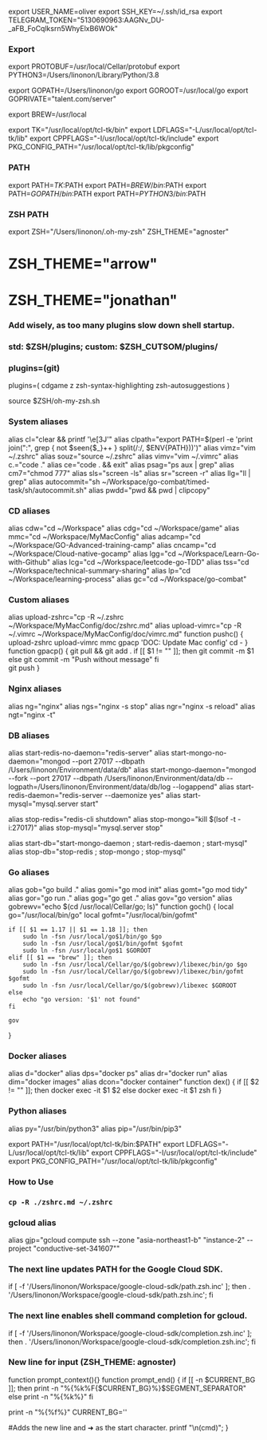 export USER_NAME=oliver
export SSH_KEY=~/.ssh/id_rsa
export TELEGRAM_TOKEN="5130690963:AAGNv_DU-_aFB_FoCqlksrn5WhyElxB6WOk"


### Export
export PROTOBUF=/usr/local/Cellar/protobuf
export PYTHON3=/Users/linonon/Library/Python/3.8

export GOPATH=/Users/linonon/go
export GOROOT=/usr/local/go
export GOPRIVATE="talent.com/server"

export BREW=/usr/local

export TK="/usr/local/opt/tcl-tk/bin"
export LDFLAGS="-L/usr/local/opt/tcl-tk/lib"
export CPPFLAGS="-I/usr/local/opt/tcl-tk/include"
export PKG_CONFIG_PATH="/usr/local/opt/tcl-tk/lib/pkgconfig"

### PATH
export PATH=$TK:$PATH
export PATH=$BREW/bin:$PATH
export PATH=$GOPATH/bin:$PATH
export PATH=$PYTHON3/bin:$PATH


### ZSH PATH
export ZSH="/Users/linonon/.oh-my-zsh"
ZSH_THEME="agnoster"
# ZSH_THEME="arrow"
# ZSH_THEME="jonathan"

### Add wisely, as too many plugins slow down shell startup.
### std: $ZSH/plugins; custom: $ZSH_CUTSOM/plugins/
### plugins=(git)
plugins=(
	cdgame
	z
	zsh-syntax-highlighting
	zsh-autosuggestions
)

source $ZSH/oh-my-zsh.sh

### System aliases
alias cl="clear && printf '\e[3J'"
alias clpath="export PATH=$(perl -e 'print join(":", grep { not $seen{$_}++ } split(/:/, $ENV{PATH}))')"
alias vimz="vim ~/.zshrc"
alias souz="source ~/.zshrc"
alias vimv="vim ~/.vimrc"
alias c.="code ."
alias ce="code . && exit"
alias psag="ps aux | grep"
alias cm7="chmod 777"
alias sls="screen -ls"
alias sr="screen -r"
alias llg="ll | grep"
alias autocommit="sh ~/Workspace/go-combat/timed-task/sh/autocommit.sh"
alias pwdd="pwd && pwd | clipcopy"

### CD aliases
alias cdw="cd ~/Workspace"
alias cdg="cd ~/Workspace/game"
alias mmc="cd ~/Workspace/MyMacConfig"
alias adcamp="cd ~/Workspace/GO-Advanced-training-camp"
alias cncamp="cd ~/Workspace/Cloud-native-gocamp"
alias lgg="cd ~/Workspace/Learn-Go-with-Github"
alias lcg="cd ~/Workspace/leetcode-go-TDD"
alias tss="cd ~/Workspace/technical-summary-sharing"
alias lp="cd ~/Workspace/learning-process"
alias gc="cd ~/Workspace/go-combat"

### Custom aliases
alias upload-zshrc="cp -R ~/.zshrc ~/Workspace/MyMacConfig/doc/zshrc.md"
alias upload-vimrc="cp -R ~/.vimrc ~/Workspace/MyMacConfig/doc/vimrc.md"
function pushc() {
	upload-zshrc
	upload-vimrc
	mmc
	gpacp 'DOC: Update Mac config'
	cd -
}
function gpacp() {
	git pull && git add .
	if [[ $1 != "" ]]; then
		git commit -m $1
	else 
		git commit -m "Push without message"
	fi	
	git push
}

### Nginx aliases
alias ng="nginx"
alias ngs="nginx -s stop"
alias ngr="nginx -s reload"
alias ngt="nginx -t"

### DB aliases
alias start-redis-no-daemon="redis-server"
alias start-mongo-no-daemon="mongod --port 27017 --dbpath /Users/linonon/Environment/data/db"
alias start-mongo-daemon="mongod --fork --port 27017 --dbpath /Users/linonon/Environment/data/db --logpath=/Users/linonon/Environment/data/db/log --logappend"
alias start-redis-daemon="redis-server --daemonize yes"
alias start-mysql="mysql.server start"

alias stop-redis="redis-cli shutdown"
alias stop-mongo="kill $(lsof -t -i:27017)"
alias stop-mysql="mysql.server stop"	

alias start-db="start-mongo-daemon ; start-redis-daemon ; start-mysql"
alias stop-db="stop-redis ; stop-mongo ; stop-mysql"

### Go aliases
alias gob="go build ."
alias gomi="go mod init"
alias gomt="go mod tidy"
alias gor="go run ."
alias gog="go get ."
alias gov="go version"
alias gobrewv="echo $(cd /usr/local/Cellar/go; ls)"
function goch() {
	local go="/usr/local/bin/go"
	local gofmt="/usr/local/bin/gofmt"

	if [[ $1 == 1.17 || $1 == 1.18 ]]; then
		sudo ln -fsn /usr/local/go$1/bin/go $go
		sudo ln -fsn /usr/local/go$1/bin/gofmt $gofmt
		sudo ln -fsn /usr/local/go$1 $GOROOT
	elif [[ $1 == "brew" ]]; then
		sudo ln -fsn /usr/local/Cellar/go/$(gobrewv)/libexec/bin/go $go
		sudo ln -fsn /usr/local/Cellar/go/$(gobrewv)/libexec/bin/gofmt $gofmt
		sudo ln -fsn /usr/local/Cellar/go/$(gobrewv)/libexec $GOROOT
	else
		echo "go version: '$1' not found"
	fi

	gov
}

### Docker aliases
alias d="docker"
alias dps="docker ps"
alias dr="docker run"
alias dim="docker images"
alias dcon="docker container"
function dex() {
	if [[ $2 != "" ]]; then
		docker exec -it $1 $2
	else
		docker exec -it $1 zsh
	fi
}

### Python aliases
alias py="/usr/bin/python3"
alias pip="/usr/bin/pip3"

export PATH="/usr/local/opt/tcl-tk/bin:$PATH"
export LDFLAGS="-L/usr/local/opt/tcl-tk/lib"
export CPPFLAGS="-I/usr/local/opt/tcl-tk/include"
export PKG_CONFIG_PATH="/usr/local/opt/tcl-tk/lib/pkgconfig"



### How to Use
### `cp -R ./zshrc.md ~/.zshrc`

### gcloud alias
alias gjp="gcloud compute ssh --zone "asia-northeast1-b" "instance-2"  --project "conductive-set-341607""

### The next line updates PATH for the Google Cloud SDK.
if [ -f '/Users/linonon/Workspace/google-cloud-sdk/path.zsh.inc' ]; then . '/Users/linonon/Workspace/google-cloud-sdk/path.zsh.inc'; fi

### The next line enables shell command completion for gcloud.
if [ -f '/Users/linonon/Workspace/google-cloud-sdk/completion.zsh.inc' ]; then . '/Users/linonon/Workspace/google-cloud-sdk/completion.zsh.inc'; fi

### New line for input (ZSH_THEME: agnoster)
function prompt_context(){}
function prompt_end() {
  if [[ -n $CURRENT_BG ]]; then
      print -n "%{%k%F{$CURRENT_BG}%}$SEGMENT_SEPARATOR"
  else
      print -n "%{%k%}"
  fi

  print -n "%{%f%}"
  CURRENT_BG=''

  #Adds the new line and ➜ as the start character.
  printf "\n(cmd)";
}

